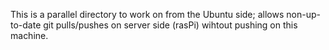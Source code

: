 This is a parallel directory to work on from the Ubuntu side; allows non-up-to-date git pulls/pushes on server side (rasPi) wihtout pushing on this machine.
